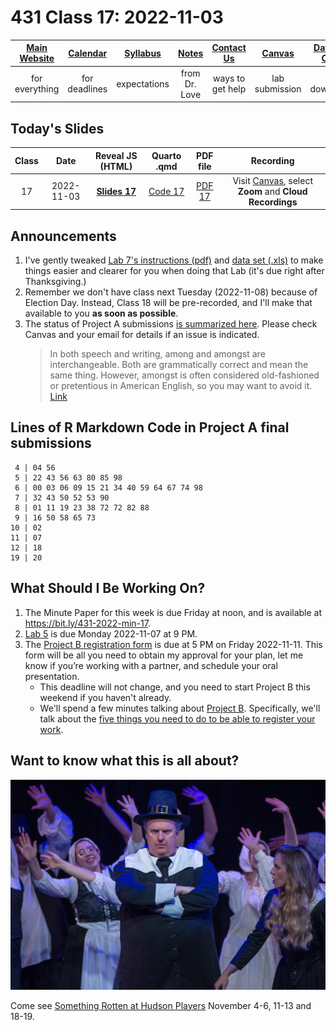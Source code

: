 # 431 Class 17: 2022-11-03

[Main Website](https://thomaselove.github.io/431-2022/) | [Calendar](https://thomaselove.github.io/431-2022/calendar.html) | [Syllabus](https://thomaselove.github.io/431-syllabus-2022/) | [Notes](https://thomaselove.github.io/431-notes/) | [Contact Us](https://thomaselove.github.io/431-2022/contact.html) | [Canvas](https://canvas.case.edu) | [Data and Code](https://github.com/THOMASELOVE/431-data)
:-----------: | :--------------: | :----------: | :---------: | :-------------: | :-----------: | :------------:
for everything | for deadlines | expectations | from Dr. Love | ways to get help | lab submission | for downloads

## Today's Slides

Class | Date | Reveal JS (HTML) | Quarto .qmd | PDF file | Recording
:---: | :--------: | :------: | :------: | :--------: | :-------------:
17 | 2022-11-03 | **[Slides 17](https://thomaselove.github.io/431-slides-2022/class17.html)** | [Code 17](https://thomaselove.github.io/431-slides-2022/class17.qmd) | [PDF 17](431%20Class%2017.pdf) | Visit [Canvas](https://canvas.case.edu/), select **Zoom** and **Cloud Recordings**

## Announcements

1. I've gently tweaked [Lab 7's instructions (pdf)](https://github.com/THOMASELOVE/431-labs-2022/blob/main/lab07.pdf) and [data set (.xls)](https://github.com/THOMASELOVE/431-data/blob/main/lab07_trial.xls) to make things easier and clearer for you when doing that Lab (it's due right after Thanksgiving.)
2. Remember we don't have class next Tuesday (2022-11-08) because of Election Day. Instead, Class 18 will be pre-recorded, and I'll make that available to you **as soon as possible**.
3. The status of Project A submissions [is summarized here](https://github.com/THOMASELOVE/431-classes-2022/blob/main/projectA/submission_status.md). Please check Canvas and your email for details if an issue is indicated.
    > In both speech and writing, among and amongst are interchangeable. Both are grammatically correct and mean the same thing. However, amongst is often considered old-fashioned or pretentious in American English, so you may want to avoid it. [Link](https://www.dictionary.com/e/among-vs-amongst/#:~:text=In%20both%20speech%20and%20writing,may%20want%20to%20avoid%20it.)

## Lines of R Markdown Code in Project A final submissions

```
 4 | 04 56
 5 | 22 43 56 63 80 85 98
 6 | 00 03 06 09 15 21 34 40 59 64 67 74 98
 7 | 32 43 50 52 53 90
 8 | 01 11 19 23 38 72 72 82 88 
 9 | 16 50 58 65 73
10 | 02
11 | 07
12 | 18
19 | 20
```

## What Should I Be Working On?

1. The Minute Paper for this week is due Friday at noon, and is available at https://bit.ly/431-2022-min-17.
2. [Lab 5](https://github.com/THOMASELOVE/431-labs-2022) is due Monday 2022-11-07 at 9 PM.
3. The [Project B registration form](https://bit.ly/431-projB-registration-2022) is due at 5 PM on Friday 2022-11-11. This form will be all you need to obtain my approval for your plan, let me know if you’re working with a partner, and schedule your oral presentation. 
    - This deadline will not change, and you need to start Project B this weekend if you haven't already. 
    - We'll spend a few minutes talking about [Project B](https://thomaselove.github.io/431-projectB-2022/). Specifically, we'll talk about the [five things you need to do to be able to register your work](https://thomaselove.github.io/431-projectB-2022/register.html#what-do-you-need-to-do-before-filling-out-the-form).

## Want to know what this is all about?

![](brother_jeremiah.jpg)

Come see [Something Rotten at Hudson Players](https://www.hudsonplayers.com/something-rotten/) November 4-6, 11-13 and 18-19.
